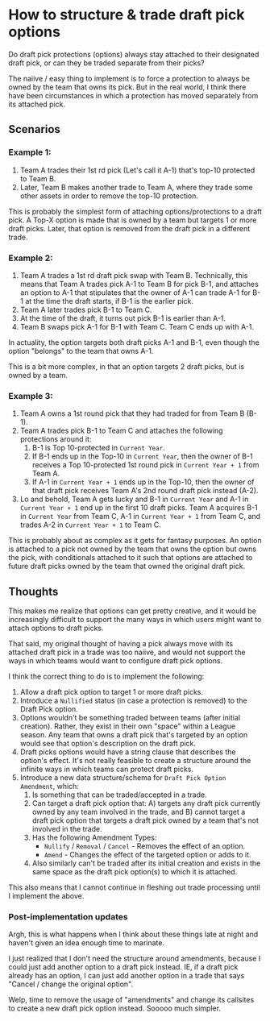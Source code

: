 # How to structure & trade draft pick options

Do draft pick protections (options) always stay attached to their designated draft pick, or can they be traded separate from their picks?

The naiive / easy thing to implement is to force a protection to always be owned by the team that owns its pick. But in the real world, I think there have been circumstances in which a protection has moved separately from its attached pick.

## Scenarios

### Example 1:

1. Team A trades their 1st rd pick (Let's call it A-1) that's top-10 protected to Team B.
2. Later, Team B makes another trade to Team A, where they trade some other assets in order to remove the top-10 protection.

This is probably the simplest form of attaching options/protections to a draft pick. A Top-X option is made that is owned by a team but targets 1 or more draft picks. Later, that option is removed from the draft pick in a different trade.

### Example 2:

1. Team A trades a 1st rd draft pick swap with Team B. Technically, this means that Team A trades pick A-1 to Team B for pick B-1, and attaches an option to A-1 that stipulates that the owner of A-1 can trade A-1 for B-1 at the time the draft starts, if B-1 is the earlier pick.
2. Team A later trades pick B-1 to Team C.
3. At the time of the draft, it turns out pick B-1 is earlier than A-1.
4. Team B swaps pick A-1 for B-1 with Team C. Team C ends up with A-1.

In actuality, the option targets both draft picks A-1 and B-1, even though the option "belongs" to the team that owns A-1.

This is a bit more complex, in that an option targets 2 draft picks, but is owned by a team.

### Example 3:

1. Team A owns a 1st round pick that they had traded for from Team B (B-1).
2. Team A trades pick B-1 to Team C and attaches the following protections around it:
    1. B-1 is Top 10-protected in `Current Year`.
    2. If B-1 ends up in the Top-10 in `Current Year`, then the owner of B-1 receives a Top 10-protected 1st round pick in `Current Year + 1` from Team A.
    3. If A-1 in `Current Year + 1` ends up in the Top-10, then the owner of that draft pick receives Team A's 2nd round draft pick instead (A-2).
3. Lo and behold, Team A gets lucky and B-1 in `Current Year` and A-1 in `Current Year + 1` end up in the first 10 draft picks. Team A acquires B-1 in `Current Year` from Team C, A-1 in `Current Year + 1` from Team C, and trades A-2 in `Current Year + 1` to Team C.

This is probably about as complex as it gets for fantasy purposes. An option is attached to a pick not owned by the team that owns the option but owns the pick, with conditionals attached to it such that options are attached to future draft picks owned by the team that owned the original draft pick.

## Thoughts

This makes me realize that options can get pretty creative, and it would be increasingly difficult to support the many ways in which users might want to attach options to draft picks.

That said, my original thought of having a pick always move with its attached draft pick in a trade was too naiive, and would not support the ways in which teams would want to configure draft pick options.

I think the correct thing to do is to implement the following:
1. Allow a draft pick option to target 1 or more draft picks.
2. Introduce a `Nullified` status (in case a protection is removed) to the Draft Pick option.
3. Options wouldn't be something traded between teams (after initial creation). Rather, they exist in their own "space" within a League season. Any team that owns a draft pick that's targeted by an option would see that option's description on the draft pick.
4. Draft picks options would have a string clause that describes the option's effect. It's not really feasible to create a structure around the infinite ways in which teams can protect draft picks.
5. Introduce a new data structure/schema for `Draft Pick Option Amendment`, which:
    1. Is something that can be traded/accepted in a trade.
    2. Can target a draft pick option that: A) targets any draft pick currently owned by any team involved in the trade, and B) cannot target a draft pick option that targets a draft pick owned by a team that's not involved in the trade.
    3. Has the following Amendment Types:
        * `Nullify` / `Removal` / `Cancel` - Removes the effect of an option.
        * `Amend` - Changes the effect of the targeted option or adds to it.
    4. Also similarly can't be traded after its initial creation and exists in the same space as the draft pick option(s) to which it is attached.

This also means that I cannot continue in fleshing out trade processing until I implement the above.

### Post-implementation updates

Argh, this is what happens when I think about these things late at night and haven't given an idea enough time to marinate.

I just realized that I don't need the structure around amendments, because I could just add another option to a draft pick instead. IE, if a draft pick already has an option, I can just add another option in a trade that says "Cancel / change the original option".

Welp, time to remove the usage of "amendments" and change its callsites to create a new draft pick option instead. Sooooo much simpler.
